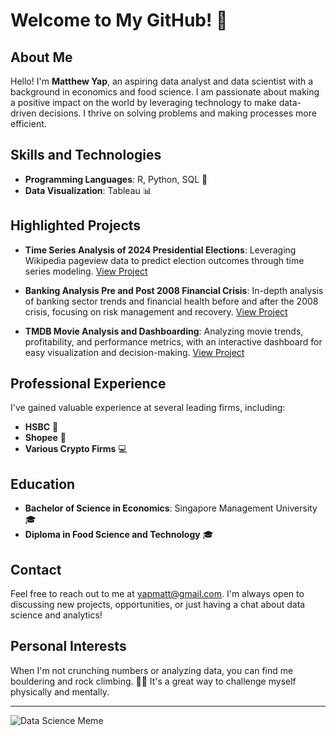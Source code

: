 # Welcome to My GitHub! 👋

## About Me
Hello! I'm **Matthew Yap**, an aspiring data analyst and data scientist with a background in economics and food science. I am passionate about making a positive impact on the world by leveraging technology to make data-driven decisions. I thrive on solving problems and making processes more efficient.

## Skills and Technologies
- **Programming Languages**: R, Python, SQL 🐍
- **Data Visualization**: Tableau 📊

## Highlighted Projects

- **Time Series Analysis of 2024 Presidential Elections**: Leveraging Wikipedia pageview data to predict election outcomes through time series modeling. [View Project](https://github.com/mattyapers/Time-Series-Analysis)
  
- **Banking Analysis Pre and Post 2008 Financial Crisis**: In-depth analysis of banking sector trends and financial health before and after the 2008 crisis, focusing on risk management and recovery. [View Project](https://github.com/mattyapers/2008-Financial-Crisis)

- **TMDB Movie Analysis and Dashboarding**: Analyzing movie trends, profitability, and performance metrics, with an interactive dashboard for easy visualization and decision-making. [View Project](https://github.com/mattyapers/Movies_EDA)


## Professional Experience
I've gained valuable experience at several leading firms, including:
- **HSBC** 💼
- **Shopee** 🛒
- **Various Crypto Firms** 💻

## Education
- **Bachelor of Science in Economics**: Singapore Management University 🎓
- **Diploma in Food Science and Technology** 🎓

## Contact
Feel free to reach out to me at yapmatt@gmail.com. I'm always open to discussing new projects, opportunities, or just having a chat about data science and analytics!

## Personal Interests
When I'm not crunching numbers or analyzing data, you can find me bouldering and rock climbing. 🧗‍♂️ It's a great way to challenge myself physically and mentally.

---

![Data Science Meme](https://www.siliconrepublic.com/wp-content/uploads/2014/12/201501/data-scientist-meme-main.jpg)


<!---
mattyapers/mattyapers is a ✨ special ✨ repository because its `README.md` (this file) appears on your GitHub profile.
You can click the Preview link to take a look at your changes.
--->
